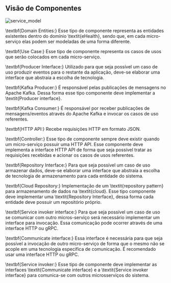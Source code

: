 ## Visão de Componentes

![service_model](https://github.com/Bwenkoi/Conf-eHealth-Documentation/assets/28735848/641a9bcb-f807-4898-86a8-307fc95eebac)

\textbf{Domain Entities:} Esse tipo de componente representa as entidades existentes dentro do domínio \textit{eHealth}, sendo que, em cada micro-serviço elas podem ser modeladas de uma forma diferente.

\textbf{Use Case:} Esse tipo de componente representa os casos de usos que serão colocados em cada micro-serviço.

\textbf{Producer Interface:} Utilizado para que seja possível um caso de uso produzir eventos para o restante da aplicação, deve-se elaborar uma interface que abstraia a escolha de tecnologia.

\textbf{Kafka Producer:} É responsável pelas publicações de mensagens no Apache Kafka. Dessa forma esse tipo componente deve implementar a \textit{Producer interface}. 

\textbf{Kafka Consumer:} É responsável por receber publicações de mensagens/eventos através do Apache Kafka e invocar os casos de uso referentes.

\textbf{HTTP API:} Recebe requisições HTTP em formato JSON. 

\textbf{Controller:} Esse tipo de componente sempre deve existir quando um micro-serviço possuir uma HTTP API. Esse componente deve implementa a interface HTTP API de forma que seja possível tratar as requisições recebidas e acionar os casos de usos referentes.

\textbf{Repository Interface:} Para que seja possível um caso de uso armazenar dados, deve-se elaborar uma interface que abstraia a escolha de tecnologia de armazenamento para cada entidade do sistema.

\textbf{Cloud Repository:} Implementação de um \textit{repository pattern} para armazenamento de dados na \textit{cloud}. Esse tipo componente deve implementar uma \textit{Repository Interface}, dessa forma cada entidade deve possuir um repositório próprio.

\textbf{Service invoker interface:} Para que seja possível um caso de uso se comunicar com outro micros-serviço será necessário implementar um interface para invocação. Essa comunicação pode ocorrer através de uma interface HTTP ou gRPC.

\textbf{Communicate interface:} Essa interface é necessária para que seja possível a invocação de outro micro-serviço de forma que o mesmo não se acople em uma tecnologia especifica de comunicação. É recomendado usar uma interface HTTP ou gRPC.

\textbf{Service invoker:} Esse tipo de componente deve implementar as interfaces \textit{Communicate interface} e a \textit{Service invoker interface} para comunica-se com outros microsserviços do sistema.
